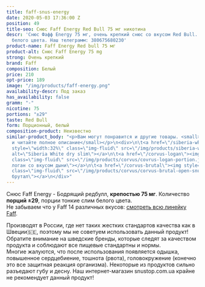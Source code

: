 ```yaml
---
title: faff-snus-energy
date: 2020-05-03 17:36:00 Z
position: 49
title-seo: Снюс Faff Energy Red Bull 75 мг никотина
descr: 'Снюс Фафф Energy 75 мг, очень крепкий снюс со вкусом Red Bull. 29 тонких порций
  белого цвета. Наш телеграмм: 380675680230'
product-name: Faff Energy Red bull 75 мг
product-alt: Снюс Faff Energy 75 mg
strong: Очень крепкий
brand: Faff
composition: Белый
price: 210
opt-price: 189
image: "/img/products/faff-energy.png"
availability-descr: Под заказ
has_availability: false
gramm: "-"
nicotine: 75
portions: "±29"
taste: Red Bull
form: Порционный, белый
composition-product: Неизвестно
similar-product_body: "<p>Вам могут понравится и другие товары. <small>Жмите на картинки
  и читайте полное описание</small></p>\n<div>\n\t<a href=\"/siberia-white-dry-slim\"><img
  style=\"width:32%\" class=\"img-fluid\" src=\"/img/products/siberia-white-dry-slim/siberia-open-and-cryo.jpg\"
  alt=\"Siberia White dry slim\"></a>\n\t<a href=\"/corvus-logan\"><img style=\"width:32%\"
  class=\"img-fluid\" src=\"/img/products/corvus/covrus-logan-portion.jpg\" alt=\"Корвус
  логан со вкусом дыни\"></a>\n\t<a href=\"/corvus-brutal\"><img style=\"width:32%\"
  class=\"img-fluid\" src=\"/img/products/corvus/corvus-brutal-open-snus.jpg\" alt=\"Корвус
  брутал\"></a>\n</div>"
---
```


Снюс Faff Energy - Бодрящий редбулл, **крепостью 75 мг**. Количество **порций ±29**, порции тонкие слим белого цвета.<br>
Не забываем что у Faff 14 различных вкусов: [смотреть всю линейку Faff](/faff).

Производят в России, где нет таких жестких стандартов качества как в Швеции🇸🇪, поэтому мы не советуем использовать данный продукт! Обратите внимание на шведские бренды, которые следят за качеством продукта и соблюдают все пищевые стандартны и нормы.<br>
Многие жалуются, что после использования появляется одышка, повышенное сердцебиение, тошнота (рвота), головокружение (конечно это все защитная реакция организма). Некоторые из продуктов сильно разъедают губу и десну. Наш интернет-магазин snustop.com.ua крайне не рекомендует данный продукт!